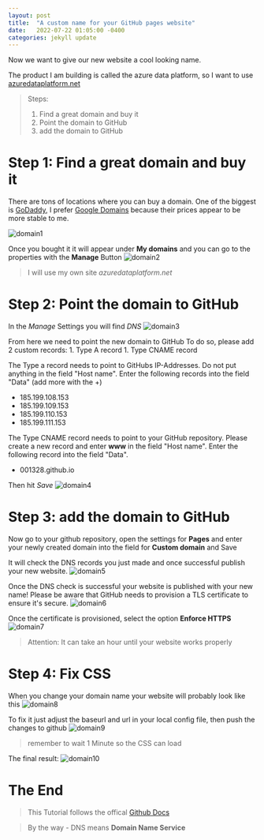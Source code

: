 ```yaml
---
layout: post
title:  "A custom name for your GitHub pages website"
date:   2022-07-22 01:05:00 -0400
categories: jekyll update
---
```


Now we want to give our new website a cool looking name.

The product I am building is called the azure data platform, so I want to use [azuredataplatform.net](https:azuredataplatform.net)


> Steps:
> 1. Find a great domain and buy it
> 1. Point the domain to GitHub
> 1. add the domain to GitHub


# Step 1: Find a great domain and buy it
There are tons of locations where you can buy a domain.
One of the biggest is [GoDaddy](https://www.godaddy.com), I prefer [Google Domains](https://domains.google.com) because their prices appear to be more stable to me. 

![domain1](/assets/images/website_domain1.png)

Once you bought it it will appear under **My domains** and you can go to the properties with the **Manage** Button
![domain2](/assets/images/website_domain2.png)

> I will use my own site *azuredataplatform.net*

# Step 2: Point the domain to GitHub

In the *Manage* Settings you will find *DNS*
![domain3](/assets/images/website_domain3.png)

From here we need to point the new domain to GitHub
To do so, please add 2 custom records:
    1. Type A record
    1. Type CNAME record

The Type a record needs to point to GitHubs IP-Addresses. Do not put anything in the field "Host name".
Enter the following records into the field "Data" (add more with the +)
  * 185.199.108.153
  * 185.199.109.153
  * 185.199.110.153
  * 185.199.111.153

The Type CNAME record needs to point to your GitHub repository. Please create a new record and enter **www** in the field "Host name". 
Enter the following record into the field "Data".
  * 001328.github.io

Then hit *Save*
![domain4](/assets/images/website_domain4.png)


# Step 3: add the domain to GitHub

Now go to your github repository, open the settings for **Pages** and enter your newly created domain into the field for **Custom domain** and Save

It will check the DNS records you just made and once successful publish your new website.
![domain5](/assets/images/website_domain5.png)

Once the DNS check is successful your website is published with your new name!
Please be aware that GitHub needs to provision a TLS certificate to ensure it's secure.
![domain6](/assets/images/website_domain6.png)


Once the certificate is provisioned, select the option **Enforce HTTPS**
![domain7](/assets/images/website_domain7.png)

> Attention: It can take an hour until your website works properly

# Step 4: Fix CSS

When you change your domain name your website will probably look like this
![domain8](/assets/images/website_domain8.png)

To fix it just adjust the baseurl and url in your local config file, then push the changes to github
![domain9](/assets/images/website_domain9.png)

> remember to wait 1 Minute so the CSS can load

The final result:
![domain10](/assets/images/website_domain10.png)

# The End

> This Tutorial follows the offical [Github Docs](https://docs.github.com/en/pages/configuring-a-custom-domain-for-your-github-pages-site)


> By the way - DNS means **Domain Name Service**